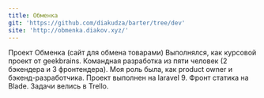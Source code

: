 ```yaml
---
title: Обменка
git: 'https://github.com/diakudza/barter/tree/dev'
site: 'http://obmenka.diakov.xyz/'
---
```


Проект Обменка (сайт для обмена товарами) Выполнялся, как курсовой проект от geekbrains. Командная разработка из пяти человек (2 бэкендера и 3 фронтендера). Моя роль была, как product owner и бэкенд-разработчика. Проект выполнен на laravel 9. Фронт статика на Blade.  Задачи велись в Trello. 	
